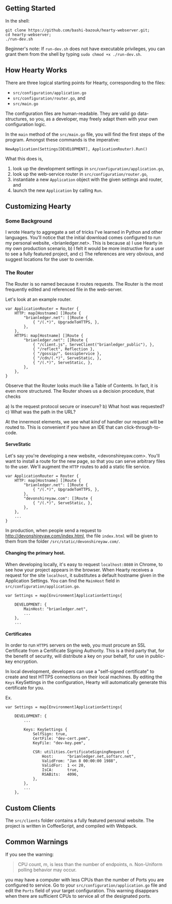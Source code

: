 


## Getting Started

In the shell:
```
git clone https://github.com/bashi-bazouk/hearty-webserver.git;
cd hearty-webserver;
./run-dev.sh
```

Beginner's note: If `run-dev.sh` does not have executable privileges, you can grant
them from the shell by typing `sudo chmod +x ./run-dev.sh`.


## How Hearty Works

There are three logical starting points for Hearty, corresponding to the files:

- `src/configuration/application.go`
- `src/configuration/router.go`, and
- `src/main.go`

The configuration files are human-readable. They are valid go data-structures, 
so you, as a developer, may freely adapt them with your own configuration logic.

In the `main` method of the `src/main.go` file, you will find the first steps of
the program. Amongst these commands is the imperative:

```
NewApplication(Settings[DEVELOPMENT], ApplicationRouter).Run()
```

What this does is,
1) look up the development settings in `src/configuration/application.go`,
2) look up the web-service router in `src/configuration/router.go`,
3) instantiate a new `Application` object with the given settings and router, and
4) launch the new `Application` by calling `Run`.


## Customizing Hearty

### Some Background

I wrote Hearty to aggregate a set of tricks I've learned in Python and other
languages. You'll notice that the initial download comes configured to run my
personal website, <brianledger.net>. This is because a) I use Hearty in my own
production scenario, b) I felt it would be more instructive for a user to see 
a fully featured project, and c) The references are very obvious, and suggest 
locations for the user to override.


### The Router

The Router is so named because it routes requests. The Router is the most 
frequently edited and referenced file in the web-server.

Let's look at an example router.

```
var ApplicationRouter = Router {
	HTTP: map[Hostname] []Route {
		"brianledger.net": []Route {
			{ "/(.*)", UpgradeToHTTPS, },
		},
	},
	HTTPS: map[Hostname] []Route {
		"brianledger.net": []Route {
			{ "/client.js", ServeClient("brianledger_public"), },
			{ "/reflect", Reflection },
			{ "/gossip/", GossipService },
			{ "/cdn/(.*)", ServeStatic, },
			{ "/(.*)", ServeStatic, },
		},
	},
}
```

Observe that the Router looks much like a Table of Contents. In fact, it is
even more structured. The Router shows us a decision procedure, that checks

a) Is the request protocol secure or insecure?
b) What host was requested?
c) What was the path in the URL?

At the innermost elements, we see what *kind* of handler our request will be
routed to. This is convenient if you have an IDE that can click-through-to-code.

#### ServeStatic

Let's say you're developing a new website, <devonshireyaw.com>. You'll want
to install a route for the new page, so that you can serve arbitrary files
to the user. We'll augment the `HTTP` routes to add a static file service.

```
var ApplicationRouter = Router {
	HTTP: map[Hostname] []Route {
		"brianledger.net": []Route {
			{ "/(.*)", UpgradeToHTTPS, },
		},
		"devonshireyaw.com": []Route {
			{ "/(.*)", ServeStatic, },
		},
	},
	...
}
```

In production, when people send a request to 
<http://devonshireyaw.com/index.html>, the file `index.html` will be given
to them from the folder `/src/static/devonshireyaw.com/`.

#### Changing the primary host.

When developing locally, it's easy to request `localhost:8080` in Chrome, 
to see how your project appears in the browser. When Hearty receives a 
request for the site `localhost`, it substitutes a default hostname given
in the Application Settings. You can find the `MainHost` field in
`src/configuration/application.go`.

```
var Settings = map[Environment]ApplicationSettings{

	DEVELOPMENT: {
		MainHost: "brianledger.net",
		...
	},
	...
```

#### Certificates

In order to run `HTTPS` servers on the web, you must procure an SSL Certificate
from a Certificate Signing Authority. This is a third party that, for the benefit
of security, will distribute a key on your behalf, for use in public-key encryption.

In local development, developers can use a "self-signed certificate" to create and 
test HTTPS connections on their local machines. By editing the `Keys` KeySettings in
the configuration, Hearty will automatically generate this certificate for you.

Ex.
```
var Settings = map[Environment]ApplicationSettings{

	DEVELOPMENT: {
		...

		Keys: KeySettings {
			SelfSign: true,
			CertFile: "dev-cert.pem",
			KeyFile: "dev-key.pem",

			CSR: utilities.CertificateSigningRequest {
				Host:      "brianledger.net,softarc.net",
				ValidFrom: "Jan 8 00:00:00 1988",
				ValidFor:  1 << 20,
				IsCA:      true,
				RSABits:   4096,
			},
		},
		...
	},
```

## Custom Clients

The `src/clients` folder contains a fully featured personal website. The project is written in CoffeeScript,
and compiled with Webpack.


## Common Warnings

If you see the warning:

> CPU count, m, is less than the number of endpoints, n. Non-Uniform polling behavior may occur.

you may have a computer with less CPUs than the number of Ports you are configured to service. Go
to your `src/configuration/application.go` file and edit the `Ports` field of your target configuration.
This warning disappears when there are sufficient CPUs to service all of the designated ports.


